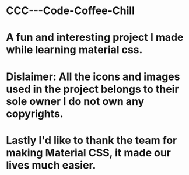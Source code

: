 # CCC---Code-Coffee-Chill

# A fun and interesting project I made while learning material css.

# Dislaimer: All the icons and images used in the project belongs to their sole owner I do not own any copyrights.

# Lastly I'd like to thank the team for making Material CSS, it made our lives much easier.
